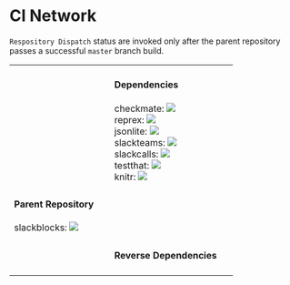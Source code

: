 # CI Network

`Respository Dispatch` status are invoked only after the parent repository passes a successful `master` branch build.

<table border="0">

<tr>
  <td>&nbsp;</td>
  <td>&nbsp;</td>
  <td>
  <h4>Dependencies</h4>
    checkmate: 
    <img src="https://github.com/mllg/checkmate/workflows/R-CMD-check/badge.svg">
  <br>
    reprex: 
    <img src="https://github.com/tidyverse/reprex/workflows/R-CMD-check/badge.svg">
  <br>        
    jsonlite: 
    <img src="https://travis-ci.org/jeroen/jsonlite.svg?branch=master">
  <br>
    slackteams: 
    <img src="https://github.com/yonicd/slackteams/workflows/R-mac/badge.svg">
  <br>
    slackcalls: 
    <img src="https://github.com/yonicd/slackcalls/workflows/R-mac/badge.svg">    
  <br>
    testthat: 
    <img src="https://github.com/r-lib/testthat/workflows/R-CMD-check/badge.svg">
  <br>
    knitr: 
    <img src="https://travis-ci.org/yihui/knitr.svg?branch=master">
  </td>
</tr>

<tr>
  <td> 
  <h4>Parent Repository</h4>
  slackblocks: 
    <img src="https://github.com/yonicd/slackblocks/workflows/R-mac/badge.svg">
  </td>
  <td>&nbsp;</td>
  <td>&nbsp;</td>
</tr>

<tr>
  <td>&nbsp;</td>
  <td>&nbsp;</td>
  <td>
  <h4>Reverse Dependencies</h4>
  <td>&nbsp;</td>
  </td>
</tr>

</table>

